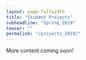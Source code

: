 ```yaml
---
layout: page-fullwidth
title: "Student Projects"
subheadline: "Spring 2019"
teaser: ""
permalink: "/projects_2019/"
---
```


More content coming soon!